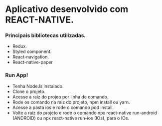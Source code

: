 
# Aplicativo desenvolvido com REACT-NATIVE.

 ### Principais bibliotecas utilizadas.
  - Redux.
  - Styled component.
  - React-navigation.
  - React-native-paper

### Run App!

  - Tenha NodeJs instalado.
  - Clone o projeto. 
  - Acesse a raiz do projeo por linha de comando.
  - Rode os comando na raiz do projeto, npm install ou yarn.
  - Acesse a pasta ios e rode o comando pod install.
  - Volte a raiz do projeto e rode o comando npx react-native run-android (ANDROID) ou npx react-native run-ios (IOs), para o IOs.
